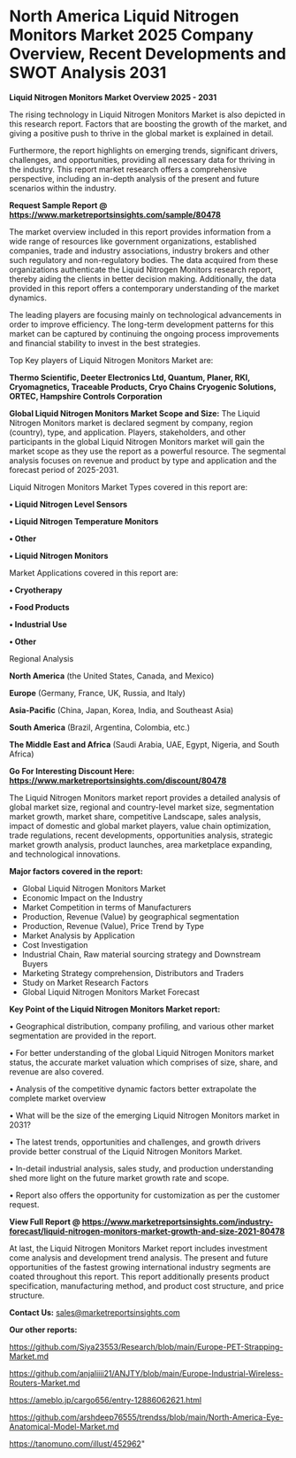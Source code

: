 # North America Liquid Nitrogen Monitors Market 2025 Company Overview, Recent Developments and SWOT Analysis 2031

<Strong> Liquid Nitrogen Monitors Market Overview 2025 - 2031</strong>

The rising technology in Liquid Nitrogen Monitors Market is also depicted in this research report. Factors that are boosting the growth of the market, and giving a positive push to thrive in the global market is explained in detail.

Furthermore, the report highlights on emerging trends, significant drivers, challenges, and opportunities, providing all necessary data for thriving in the industry. This report market research offers a comprehensive perspective, including an in-depth analysis of the present and future scenarios within the industry.

<strong>Request Sample Report @ <a href=https://www.marketreportsinsights.com/sample/80478>https://www.marketreportsinsights.com/sample/80478</a></strong>

The market overview included in this report provides information from a wide range of resources like government organizations, established companies, trade and industry associations, industry brokers and other such regulatory and non-regulatory bodies. The data acquired from these organizations authenticate the Liquid Nitrogen Monitors research report, thereby aiding the clients in better decision making. Additionally, the data provided in this report offers a contemporary understanding of the market dynamics.

The leading players are focusing mainly on technological advancements in order to improve efficiency. The long-term development patterns for this market can be captured by continuing the ongoing process improvements and financial stability to invest in the best strategies.

Top Key players of Liquid Nitrogen Monitors Market are:

<strong>Thermo Scientific, Deeter Electronics Ltd, Quantum, Planer, RKI, Cryomagnetics, Traceable Products, Cryo Chains Cryogenic Solutions, ORTEC, Hampshire Controls Corporation</strong>

<strong><b>Global Liquid Nitrogen Monitors Market Scope and Size:</b></strong>
The Liquid Nitrogen Monitors market is declared segment by company, region (country), type, and application. Players, stakeholders, and other participants in the global Liquid Nitrogen Monitors market will gain the market scope as they use the report as a powerful resource. The segmental analysis focuses on revenue and product by type and application and the forecast period of 2025-2031.

Liquid Nitrogen Monitors Market Types covered in this report are:

<strong>• Liquid Nitrogen Level Sensors

• Liquid Nitrogen Temperature Monitors

• Other

• Liquid Nitrogen Monitors</strong>

Market Applications covered in this report are:

<strong>• Cryotherapy

• Food Products

• Industrial Use

• Other</strong> 

Regional Analysis

<strong>North America</strong> (the United States, Canada, and Mexico)

<strong>Europe</strong> (Germany, France, UK, Russia, and Italy)

<strong>Asia-Pacific</strong> (China, Japan, Korea, India, and Southeast Asia)

<strong>South America</strong> (Brazil, Argentina, Colombia, etc.)

<strong>The Middle East and Africa</strong> (Saudi Arabia, UAE, Egypt, Nigeria, and South Africa)

<strong>Go For Interesting Discount Here: <a href=https://www.marketreportsinsights.com/discount/80478>https://www.marketreportsinsights.com/discount/80478</a></strong>

The Liquid Nitrogen Monitors market report provides a detailed analysis of global market size, regional and country-level market size, segmentation market growth, market share, competitive Landscape, sales analysis, impact of domestic and global market players, value chain optimization, trade regulations, recent developments, opportunities analysis, strategic market growth analysis, product launches, area marketplace expanding, and technological innovations.

<strong><b>Major factors covered in the report:</b></strong>
<ul>
  <li>Global Liquid Nitrogen Monitors Market </li>
  <li>Economic Impact on the Industry</li>
  <li>Market Competition in terms of Manufacturers</li>
  <li>Production, Revenue (Value) by geographical segmentation</li>
  <li>Production, Revenue (Value), Price Trend by Type</li>
  <li>Market Analysis by Application</li>
  <li>Cost Investigation</li>
  <li>Industrial Chain, Raw material sourcing strategy and Downstream Buyers</li>
  <li>Marketing Strategy comprehension, Distributors and Traders</li>
  <li>Study on Market Research Factors</li>
  <li>Global Liquid Nitrogen Monitors Market Forecast</li>
</ul>

<strong><b>Key Point of the Liquid Nitrogen Monitors Market report:</b></strong>

• Geographical distribution, company profiling, and various other market segmentation are provided in the report.

• For better understanding of the global Liquid Nitrogen Monitors market status, the accurate market valuation which comprises of size, share, and revenue are also covered.

• Analysis of the competitive dynamic factors better extrapolate the complete market overview

• What will be the size of the emerging Liquid Nitrogen Monitors market in 2031?

• The latest trends, opportunities and challenges, and growth drivers provide better construal of the Liquid Nitrogen Monitors Market.

• In-detail industrial analysis, sales study, and production understanding shed more light on the future market growth rate and scope.

• Report also offers the opportunity for customization as per the customer request.

<strong><b>View Full Report @ <a href=https://www.marketreportsinsights.com/industry-forecast/liquid-nitrogen-monitors-market-growth-and-size-2021-80478>https://www.marketreportsinsights.com/industry-forecast/liquid-nitrogen-monitors-market-growth-and-size-2021-80478</a></b></strong>


At last, the Liquid Nitrogen Monitors Market report includes investment come analysis and development trend analysis. The present and future opportunities of the fastest growing international industry segments are coated throughout this report. This report additionally presents product specification, manufacturing method, and product cost structure, and price structure.

<strong>Contact Us:</strong>
sales@marketreportsinsights.com

<strong>Our other reports:</strong>

<a href=https://github.com/Siya23553/Research/blob/main/Europe-PET-Strapping-Market.md>https://github.com/Siya23553/Research/blob/main/Europe-PET-Strapping-Market.md</a>

<a href=https://github.com/anjaliiii21/ANJTY/blob/main/Europe-Industrial-Wireless-Routers-Market.md>https://github.com/anjaliiii21/ANJTY/blob/main/Europe-Industrial-Wireless-Routers-Market.md</a>

<a href=https://ameblo.jp/cargo656/entry-12886062621.html>https://ameblo.jp/cargo656/entry-12886062621.html</a>

<a href=https://github.com/arshdeep76555/trendss/blob/main/North-America-Eye-Anatomical-Model-Market.md>https://github.com/arshdeep76555/trendss/blob/main/North-America-Eye-Anatomical-Model-Market.md</a>

<a href=https://tanomuno.com/illust/452962>https://tanomuno.com/illust/452962</a>"
